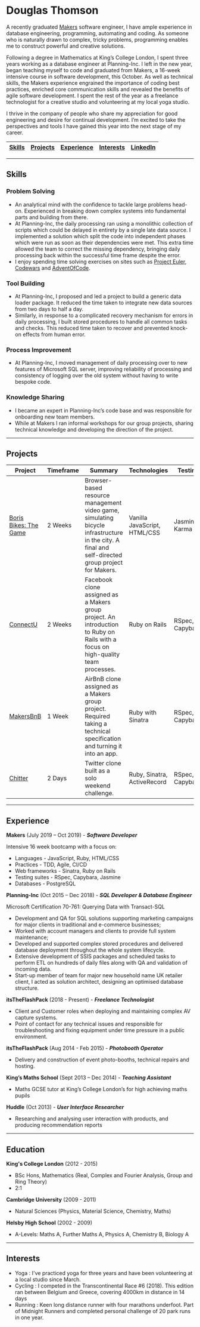 # Douglas Thomson

A recently graduated [Makers](https://makers.tech) software engineer, I have ample experience in database engineering, programming, automating and coding. As someone who is naturally drawn to complex, tricky problems, programming enables me to construct powerful and creative solutions.

Following a degree in Mathematics at King’s College London, I spent three years working as a database engineer at Planning-Inc. I left in the new year, began teaching myself to code and graduated from Makers, a 16-week intensive course in software development, this October. As well as technical skills, the Makers experience engrained the importance of coding best practices, enriched core communication skills and revealed the benefits of agile software development. I spent the rest of the year as a freelance technologist for a creative studio and volunteering at my local yoga studio.

I thrive in the company of people who share my appreciation for good engineering and desire for continual development. I’m excited to take the perspectives and tools I have gained this year into the next stage of my career.

| [Skills](#Skills) | [Projects](#Projects) | [Experience](#Experience) | [Interests](#interests) | [LinkedIn](https://www.linkedin.com/in/douglas-thomson-59a74b95/) |
|---|---|---|---|---|

---
## Skills

### Problem Solving
- An analytical mind with the confidence to tackle large problems head-on. Experienced in breaking down complex systems into fundamental parts and building from there.
- At Planning-Inc, the daily processing ran using a monolithic collection of scripts which could be delayed in entirety by a single late data source. I implemented a solution which split the code into independent phases which were run as soon as their dependencies were met. This extra time allowed the team to correct the missing dependency, bringing daily processing back within the successful time frame despite the error.
- I enjoy spending time solving exercises on sites such as [Project Euler](https://projecteuler.net/), [Codewars](https://www.codewars.com) and [AdventOfCode](https://adventofcode.com/).

### Tool Building
- At Planning-Inc, I proposed and led a project to build a generic data loader package. It reduced the time taken to integrate new data sources from two days to half a day.
- Similarly, in response to a complicated recovery mechanism for errors in daily processing, I built stored procedures to handle all common tasks and checks. This reduced time taken to recover and prevented knock-on effects from human error.

### Process Improvement
- At Planning-Inc, I moved management of daily processing over to new features of Microsoft SQL server, improving reliability of processing and consistency of logging over the old system without having to write bespoke code.

### Knowledge Sharing
- I became an expert in Planning-Inc’s code base and was responsible for onboarding new team members.
- While at Makers I ran informal workshops for our group projects, sharing technical knowledge and developing the direction of the project.

---

## Projects

| Project | Timeframe | Summary | Technologies | Testing |
|---|---|---|---|---|
| [Boris Bikes: The Game](https://github.com/dtrts/BorisBikes-TheGame) | 2 Weeks | Browser-based resource management video game, simulating bicycle infrastructure in the city. A final and self-directed group project for Makers. | Vanilla JavaScript, HTML/CSS | Jasmine, Karma |
| [ConnectU](https://github.com/dtrts/acebook-ConnectU) | 2 Weeks | Facebook clone assigned as a Makers group project. An introduction to Ruby on Rails with a focus on high-quality team processes. | Ruby on Rails | RSpec, Capybara. |
| [MakersBnB](https://github.com/dtrts/makersbnb) | 1 Week | AirBnB clone assigned as a Makers group project. Required taking a technical specification and turning it into an app.| Ruby with Sinatra | RSpec, Capybara. |
| [Chitter](https://github.com/dtrts/chitter-challenge) | 2 Days | Twitter clone built as a solo weekend challenge.   | Ruby, Sinatra, ActiveRecord | RSpec, Capybara |

---

## Experience

**Makers** (July 2019 – Oct 2019) - **_Software Developer_**

Intensive 16 week bootcamp with a focus on:
- Languages - JavaScript, Ruby, HTML/CSS
- Practices - TDD, Agile, CI/CD
- Web frameworks - Sinatra, Ruby on Rails
- Testing suites - RSpec, Capybara, Jasmine
- Databases - PostgreSQL

**Planning-Inc** (Oct 2015 – Dec 2018) - **_SQL Developer & Database Engineer_**

Microsoft Certification 70-761: Querying Data with Transact-SQL

- Development and QA for SQL solutions supporting marketing campaigns for major clients in traditional and e-commerce businesses;
- Worked with account managers and clients to provide full system maintenance;
- Developed and supported complex stored procedures and delivered database deployment throughout the whole system lifecycle.
- Extensive development of SSIS packages and scheduled tasks to perform ETL on hundreds of daily files along with QA and validation of incoming data.
- Start-up member of team for major new household name UK retailer client, I acted as solution architect, designing an optimised database structure.

**itsTheFlashPack** (2018 - Present) - _**Freelance Technologist**_

- Client and Customer roles when deploying and maintaining complex AV capture systems.
- Point of contact for any technical issues and responsible for troubleshooting and fixing equipment under time pressure in a public environment.

**itsTheFlashPack** (Aug 2014 - Feb 2015) - _**Photobooth Operator**_
- Delivery and construction of event photo-booths, technical repairs and hosting.

**King’s Maths School** (Sept 2013 – Dec 2014) - _**Teaching Assistant**_
- Maths GCSE tutor at King’s College London’s for high achieving maths pupils

**Huddle** (Oct 2013) - _**User Interface Researcher**_
- Researching and analysing user interaction with products, and producing recommendation reports

---

## Education

**King's College London** (2012 - 2015)
- BSc Hons, Mathematics (Real, Complex and Fourier Analysis, Group and Ring Theory)
- 2:1

**Cambridge University** (2009 - 2011)
- Natural Sciences (Physics, Material Science, Chemistry, Maths)

**Helsby High School** (2002 - 2009)
- A-Levels: Maths A, Further Maths A, Physics A, Chemistry B, Biology A

---

## Interests

- Yoga : I've practiced yoga for three years and have been volunteering at a local studio since March.
- Cycling : I competed in the Transcontinental Race #6 (2018). This edition ran between Belgium and Greece, covering 4000km in distance in 14 days
- Running : Keen long distance runner with four marathons underfoot. Part of Midnight Runners and completed personal challenge of 20 park runs in one year.
